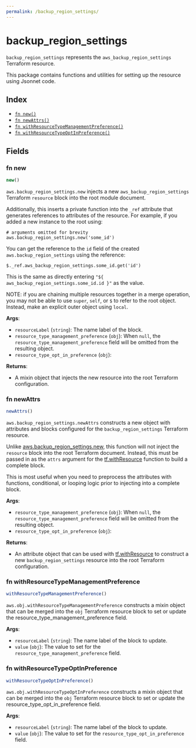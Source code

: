 ```yaml
---
permalink: /backup_region_settings/
---
```


# backup_region_settings

`backup_region_settings` represents the `aws_backup_region_settings` Terraform resource.



This package contains functions and utilities for setting up the resource using Jsonnet code.


## Index

* [`fn new()`](#fn-new)
* [`fn newAttrs()`](#fn-newattrs)
* [`fn withResourceTypeManagementPreference()`](#fn-withresourcetypemanagementpreference)
* [`fn withResourceTypeOptInPreference()`](#fn-withresourcetypeoptinpreference)

## Fields

### fn new

```ts
new()
```


`aws.backup_region_settings.new` injects a new `aws_backup_region_settings` Terraform `resource`
block into the root module document.

Additionally, this inserts a private function into the `_ref` attribute that generates references to attributes of the
resource. For example, if you added a new instance to the root using:

    # arguments omitted for brevity
    aws.backup_region_settings.new('some_id')

You can get the reference to the `id` field of the created `aws.backup_region_settings` using the reference:

    $._ref.aws_backup_region_settings.some_id.get('id')

This is the same as directly entering `"${ aws_backup_region_settings.some_id.id }"` as the value.

NOTE: if you are chaining multiple resources together in a merge operation, you may not be able to use `super`, `self`,
or `$` to refer to the root object. Instead, make an explicit outer object using `local`.

**Args**:
  - `resourceLabel` (`string`): The name label of the block.
  - `resource_type_management_preference` (`obj`):  When `null`, the `resource_type_management_preference` field will be omitted from the resulting object.
  - `resource_type_opt_in_preference` (`obj`): 

**Returns**:
- A mixin object that injects the new resource into the root Terraform configuration.


### fn newAttrs

```ts
newAttrs()
```


`aws.backup_region_settings.newAttrs` constructs a new object with attributes and blocks configured for the `backup_region_settings`
Terraform resource.

Unlike [aws.backup_region_settings.new](#fn-backupregionsettingsnew), this function will not inject the `resource`
block into the root Terraform document. Instead, this must be passed in as the `attrs` argument for the
[tf.withResource](https://github.com/tf-libsonnet/core/tree/main/docs#fn-withresource) function to build a complete block.

This is most useful when you need to preprocess the attributes with functions, conditional, or looping logic prior to
injecting into a complete block.

**Args**:
  - `resource_type_management_preference` (`obj`):  When `null`, the `resource_type_management_preference` field will be omitted from the resulting object.
  - `resource_type_opt_in_preference` (`obj`): 

**Returns**:
  - An attribute object that can be used with [tf.withResource](https://github.com/tf-libsonnet/core/tree/main/docs#fn-withresource) to construct a new `backup_region_settings` resource into the root Terraform configuration.


### fn withResourceTypeManagementPreference

```ts
withResourceTypeManagementPreference()
```

`aws.obj.withResourceTypeManagementPreference` constructs a mixin object that can be merged into the `obj`
Terraform resource block to set or update the resource_type_management_preference field.



**Args**:
  - `resourceLabel` (`string`): The name label of the block to update.
  - `value` (`obj`): The value to set for the `resource_type_management_preference` field.


### fn withResourceTypeOptInPreference

```ts
withResourceTypeOptInPreference()
```

`aws.obj.withResourceTypeOptInPreference` constructs a mixin object that can be merged into the `obj`
Terraform resource block to set or update the resource_type_opt_in_preference field.



**Args**:
  - `resourceLabel` (`string`): The name label of the block to update.
  - `value` (`obj`): The value to set for the `resource_type_opt_in_preference` field.
